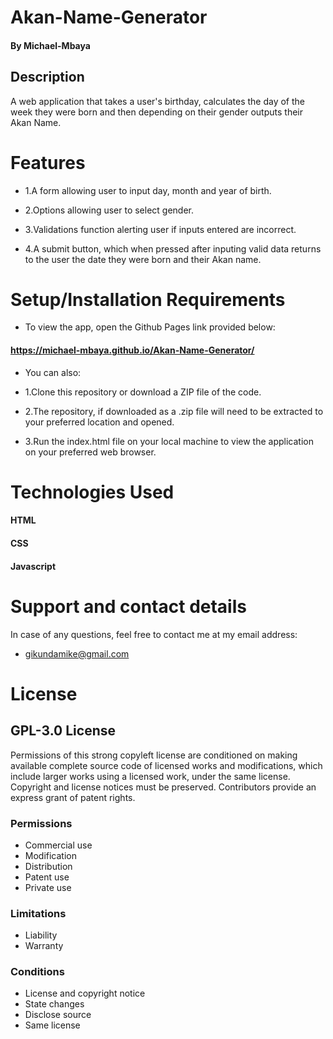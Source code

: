 # Akan-Name-Generator

#### By **Michael-Mbaya**

## Description
A web application that takes a user's birthday, calculates the day of the week they were born and then depending on their gender outputs their Akan Name. 

# Features
* 1.A form allowing user to input day, month and year of birth.

* 2.Options allowing user to select gender.

* 3.Validations function alerting user if inputs entered are incorrect.

* 4.A submit button, which when pressed after inputing valid data returns to the user the date they were born and their Akan name.

# Setup/Installation Requirements

* To view the app, open the Github Pages link provided below:
#### https://michael-mbaya.github.io/Akan-Name-Generator/

* You can also:
* 1.Clone this repository or download a ZIP file of the code.

* 2.The repository, if downloaded as a .zip file will need to be extracted to your preferred location and opened.

* 3.Run the index.html file on your local machine to view the application on your preferred web browser.


# Technologies Used
#### HTML 
#### CSS 
#### Javascript

# Support and contact details
In case of any questions, feel free to contact me at my email address:
* gikundamike@gmail.com

# License
## GPL-3.0 License
Permissions of this strong copyleft license are conditioned on making available complete source code of licensed works and modifications, which include larger works using a licensed work, under the same license. Copyright and license notices must be preserved. Contributors provide an express grant of patent rights.

### Permissions
* Commercial use
* Modification
* Distribution
* Patent use
* Private use
### Limitations
* Liability
* Warranty
### Conditions
* License and copyright notice
* State changes
* Disclose source
* Same license